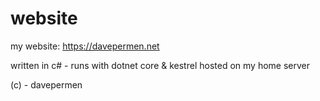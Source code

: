 # website
my website: https://davepermen.net

written in c# - runs with dotnet core & kestrel
hosted on my home server

(c) - davepermen